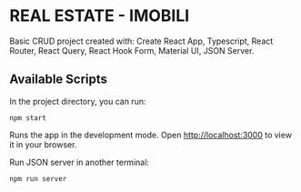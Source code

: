 # REAL ESTATE - IMOBILI

Basic CRUD project created with: Create React App, Typescript, React Router, React Query, React Hook Form, Material UI, JSON Server.

## Available Scripts

In the project directory, you can run:

`npm start`

Runs the app in the development mode.
Open [http://localhost:3000](http://localhost:3000) to view it in your browser.

Run JSON server in another terminal:

`npm run server`